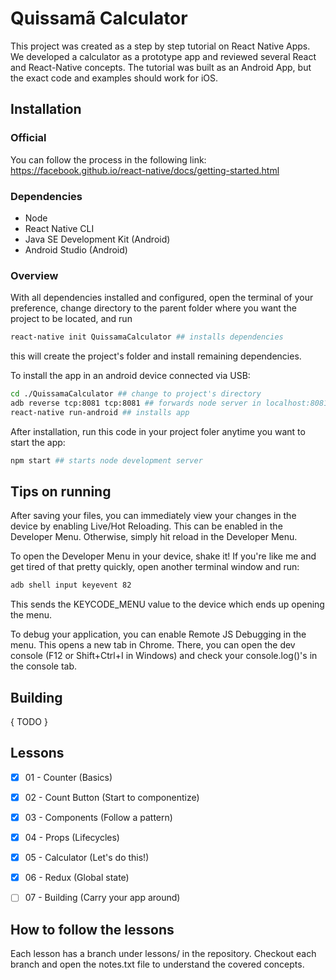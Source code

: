 # Quissamã Calculator

This project was created as a step by step tutorial on React Native Apps.
We developed a calculator as a prototype app and reviewed several React and React-Native concepts.
The tutorial was built as an Android App, but the exact code and examples should work for iOS.

## Installation

### Official

You can follow the process in the following link:
<https://facebook.github.io/react-native/docs/getting-started.html>

### Dependencies

* Node
* React Native CLI
* Java SE Development Kit (Android)
* Android Studio (Android)

### Overview

With all dependencies installed and configured, open the terminal of your preference, change directory to the parent folder where you want the project to be located, and run

~~~~bash
react-native init QuissamaCalculator ## installs dependencies
~~~~

this will create the project's folder and install remaining dependencies.

To install the app in an android device connected via USB:

~~~~bash
cd ./QuissamaCalculator ## change to project's directory
adb reverse tcp:8081 tcp:8081 ## forwards node server in localhost:8081 to device's 8081 port
react-native run-android ## installs app
~~~~

After installation, run this code in your project foler anytime you want to start the app:

~~~~bash
npm start ## starts node development server
~~~~

## Tips on running

After saving your files, you can immediately view your changes in the device by enabling Live/Hot Reloading. This can be enabled in the Developer Menu.
Otherwise, simply hit reload in the Developer Menu.

To open the Developer Menu in your device, shake it!
If you're like me and get tired of that pretty quickly, open another terminal window and run:

~~~~bash
adb shell input keyevent 82
~~~~

This sends the KEYCODE_MENU value to the device which ends up opening the menu.

To debug your application, you can enable Remote JS Debugging in the menu. This opens a new tab in Chrome. There, you can open the dev console (F12 or Shift+Ctrl+I in Windows) and check your console.log()'s in the console tab.

## Building

{ TODO }

## Lessons

- [x] 01 - Counter (Basics)
- [x] 02 - Count Button (Start to componentize)
- [x] 03 - Components (Follow a pattern)
- [x] 04 - Props (Lifecycles)
- [x] 05 - Calculator (Let's do this!)
- [x] 06 - Redux (Global state)
- [ ] 07 - Building (Carry your app around)


## How to follow the lessons

Each lesson has a branch under lessons/ in the repository. Checkout each branch and open the notes.txt file to understand the covered concepts.
